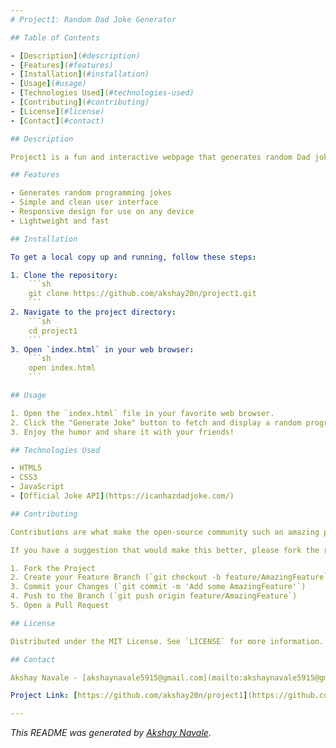 ```yaml
---
# Project1: Random Dad Joke Generator

## Table of Contents

- [Description](#description)
- [Features](#features)
- [Installation](#installation)
- [Usage](#usage)
- [Technologies Used](#technologies-used)
- [Contributing](#contributing)
- [License](#license)
- [Contact](#contact)

## Description

Project1 is a fun and interactive webpage that generates random Dad jokes. It's perfect for everyone looking to take a quick break and have a laugh. The jokes are fetched from a public API and displayed on the webpage.

## Features

- Generates random programming jokes
- Simple and clean user interface
- Responsive design for use on any device
- Lightweight and fast

## Installation

To get a local copy up and running, follow these steps:

1. Clone the repository:
    ```sh
    git clone https://github.com/akshay20n/project1.git
    ```
2. Navigate to the project directory:
    ```sh
    cd project1
    ```
3. Open `index.html` in your web browser:
    ```sh
    open index.html
    ```

## Usage

1. Open the `index.html` file in your favorite web browser.
2. Click the "Generate Joke" button to fetch and display a random programming joke.
3. Enjoy the humor and share it with your friends!

## Technologies Used

- HTML5
- CSS3
- JavaScript
- [Official Joke API](https://icanhazdadjoke.com/)

## Contributing

Contributions are what make the open-source community such an amazing place to learn, inspire, and create. Any contributions you make are **greatly appreciated**.

If you have a suggestion that would make this better, please fork the repository and create a pull request. You can also simply open an issue with the tag "enhancement".

1. Fork the Project
2. Create your Feature Branch (`git checkout -b feature/AmazingFeature`)
3. Commit your Changes (`git commit -m 'Add some AmazingFeature'`)
4. Push to the Branch (`git push origin feature/AmazingFeature`)
5. Open a Pull Request

## License

Distributed under the MIT License. See `LICENSE` for more information.

## Contact

Akshay Navale - [akshaynavale5915@gmail.com](mailto:akshaynavale5915@gmail.com)

Project Link: [https://github.com/akshay20n/project1](https://github.com/akshay20n/project1)

---
```


*This README was generated by [Akshay Navale](https://github.com/akshay20n).*
